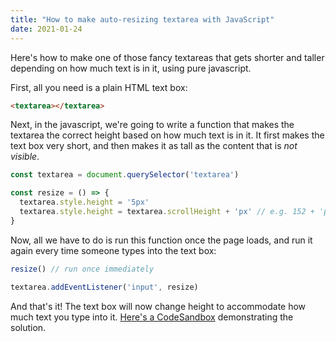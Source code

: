 ```yaml
---
title: "How to make auto-resizing textarea with JavaScript"
date: 2021-01-24
---
```

Here's how to make one of those fancy textareas that gets shorter and taller depending on how much text is in it, using pure javascript.

First, all you need is a plain HTML text box:

```html
<textarea></textarea>
```

Next, in the javascript, we're going to write a function that makes the textarea the correct height based on how much text is in it. It first makes the text box very short, and then makes it as tall as the content that is _not visible_.

```javascript
const textarea = document.querySelector('textarea')

const resize = () => {
  textarea.style.height = '5px'
  textarea.style.height = textarea.scrollHeight + 'px' // e.g. 152 + 'px' = '152px'
}
```

Now, all we have to do is run this function once the page loads, and run it again every time someone types into the text box:

```javascript
resize() // run once immediately

textarea.addEventListener('input', resize)
```

And that's it! The text box will now change height to accommodate how much text you type into it. [Here's a CodeSandbox](https://codesandbox.io/s/js-textarea-auto-resize-yz0k8?file=/index.html) demonstrating the solution.
